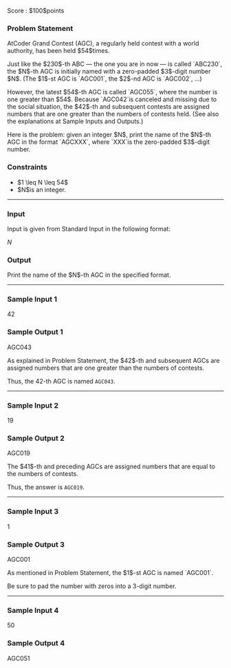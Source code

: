
<div>

<span>

<span>

<p>
Score : $100$points
</p>

<div>

<section>

### **Problem Statement**

<p>
AtCoder Grand Contest (AGC), a regularly held contest with a world authority, has been held $54$times.
</p>

<p>
Just like the $230$-th ABC ― the one you are in now ― is called `ABC230`, the $N$-th AGC is initially named with a zero-padded $3$-digit number $N$. (The $1$-st AGC is `AGC001`, the $2$-nd AGC is `AGC002`, ...)
</p>

<p>
However, the latest $54$-th AGC is called `AGC055`, where the number is one greater than $54$. Because `AGC042`is canceled and missing due to the social situation, the $42$-th and subsequent contests are assigned numbers that are one greater than the numbers of contests held. (See also the explanations at Sample Inputs and Outputs.)
</p>

<p>
Here is the problem: given an integer $N$, print the name of the $N$-th AGC in the format `AGCXXX`, where `XXX`is the zero-padded $3$-digit number.
</p>

</section>

</div>

<div>

<section>

### **Constraints**

<ul>

<li>
$1 \leq N \leq 54$
</li>

<li>
$N$is an integer.
</li>

</ul>

</section>

</div>

---

<div>

<div>

<section>

### **Input**

<p>
Input is given from Standard Input in the following format:
</p>

<div>

$N$
</div>

</section>

</div>

<div>

<section>

### **Output**

<p>
Print the name of the $N$-th AGC in the specified format.
</p>

</section>

</div>

</div>

---

<div>

<section>

### **Sample Input 1**

<div>

42

</div>

</section>

</div>

<div>

<section>

### **Sample Output 1**

<div>

AGC043

</div>

<p>
As explained in Problem Statement, the $42$-th and subsequent AGCs are assigned numbers that are one greater than the numbers of contests.

Thus, the $42$-th AGC is named `AGC043`.
</p>

</section>

</div>

---

<div>

<section>

### **Sample Input 2**

<div>

19

</div>

</section>

</div>

<div>

<section>

### **Sample Output 2**

<div>

AGC019

</div>

<p>
The $41$-th and preceding AGCs are assigned numbers that are equal to the numbers of contests.

Thus, the answer is `AGC019`.
</p>

</section>

</div>

---

<div>

<section>

### **Sample Input 3**

<div>

1

</div>

</section>

</div>

<div>

<section>

### **Sample Output 3**

<div>

AGC001

</div>

<p>
As mentioned in Problem Statement, the $1$-st AGC is named `AGC001`.

Be sure to pad the number with zeros into a $3$-digit number.
</p>

</section>

</div>

---

<div>

<section>

### **Sample Input 4**

<div>

50

</div>

</section>

</div>

<div>

<section>

### **Sample Output 4**

<div>

AGC051

</div>

</section>

</div>

</span>

</span>

</div>
